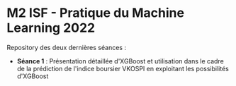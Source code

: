 # M2 ISF - Pratique du Machine Learning 2022

Repository des deux dernières séances :
* **Séance 1** : Présentation détaillée d'XGBoost et utilisation dans le cadre de la prédiction de l'indice boursier VKOSPI en exploitant les possibilités d'XGBoost
